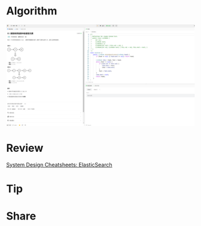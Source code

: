 # Algorithm

![](../../../images/temp/zhenran-2024-01-14-lc.png)

# Review

[System Design Cheatsheets: ElasticSearch](https://medium.com/towards-data-science/system-design-cheatsheets-elasticsearch-673b98eebfff)

# Tip



# Share

